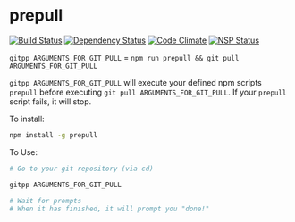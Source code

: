 prepull
=====

[![Build Status](https://travis-ci.org/yxliang01/prepull.svg?branch=master)](https://travis-ci.org/yxliang01/prepull)
[![Dependency Status](https://david-dm.org/yxliang01/prepull.svg)]()
[![Code Climate](https://codeclimate.com/github/yxliang01/prepull/badges/gpa.svg)](https://codeclimate.com/github/yxliang01/prepull)
[![NSP Status](https://nodesecurity.io/orgs/git-upload/projects/1cee5cb2-7bd7-4909-b25b-6cb6634e75f3/badge)](https://nodesecurity.io/orgs/git-upload/projects/1cee5cb2-7bd7-4909-b25b-6cb6634e75f3)

`gitpp ARGUMENTS_FOR_GIT_PULL` = `npm run prepull && git pull ARGUMENTS_FOR_GIT_PULL`

`gitpp ARGUMENTS_FOR_GIT_PULL` will execute your defined npm scripts `prepull` before executing `git pull ARGUMENTS_FOR_GIT_PULL`. If your `prepull` script fails, it will stop.

To install:
```bash
npm install -g prepull
```

To Use:
```bash
# Go to your git repository (via cd) 

gitpp ARGUMENTS_FOR_GIT_PULL

# Wait for prompts
# When it has finished, it will prompt you "done!"
```
